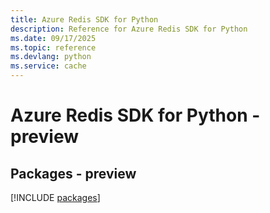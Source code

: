 ```yaml
---
title: Azure Redis SDK for Python
description: Reference for Azure Redis SDK for Python
ms.date: 09/17/2025
ms.topic: reference
ms.devlang: python
ms.service: cache
---
```

# Azure Redis SDK for Python - preview
## Packages - preview
[!INCLUDE [packages](redis-index.md)]